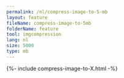 ```yaml
---
permalink: /nl/compress-image-to-5-mb
layout: feature
fileName: compress-image-to-5mb
folderName: feature
tool: imgcompression
lang: nl
size: 5000
type: mb
---
```


{%- include compress-image-to-X.html -%}
